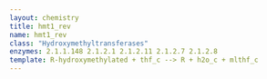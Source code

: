 ```yaml
---
layout: chemistry
title: hmt1_rev
name: hmt1_rev
class: "Hydroxymethyltransferases"
enzymes: 2.1.1.148 2.1.2.1 2.1.2.11 2.1.2.7 2.1.2.8
template: R-hydroxymethylated + thf_c --> R + h2o_c + mlthf_c
---
```

 
